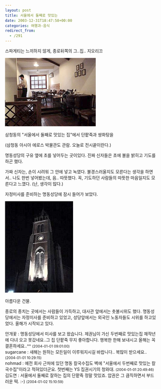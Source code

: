 ```yaml
---
layout: post
title: 서울에서 둘째로 맛있는
date: 2003-12-31T18:47:58+00:00
categories: 여행과-음식
redirect_from:
  - /291
---
```


스파게티는 느끼하지 않게, 종로뒤쪽의 그..집.. 지오리끄

![ ](/assets/media/logs_archives_Dsc02981.jpg)

삼청동의 "서울에서 둘째로 맛있는 집"에서 단팥죽과 쌍화탕을

(삼청동 아시아 에로스 박물관도 관람. 오늘로 전시끝이란다.)

명동성당의 구유 옆에 초를 넣어두는 곳이있다. 진짜 신자들은 초에 불을 밝히고 기도를 하곤 했다.

가짜 신자는, 손이 시려워 그 안에 넣고 녹였다. 불경스러울지도 모른다는 생각을 하면서.. 나도 한번 넣어봤는데, 음.. 따뜻했다. 꼭, 기도하던 사람들의 따뜻한 마음일지도 모른다고 느꼈다. (난, 생각이 많다.)

자정미사를 준비하는 명동성당에 잠시 들어가 보았다.

![ ](/assets/media/logs_archives_Dsc02995.jpg)

아름다운 건물.

종로의 종치는 곳에서는 사람들이 가득하고, 대사관 앞에서는 촛불시위도 했다. 명동성당에서는 자정미사를 준비하고 있었고, 성당앞에서는 외국인 노동자들도 시위를 하고있었다. 올해가 시작되고 있다.
<div id=comments>
<div class=comment>
<!--- cmt:603 --->
<!--- mail: --->
<!--- parent:0 --->
안개꽃 : 
명동성당에서 미사를 보고 왔습니다.
제권님이 가신 두번째로 맛있는집 재작년에 다녀 오고 못갔네요..그 집 단팥죽 무지 좋아합니다.
행복한 한해 보내시고 올해는 꼭 결혼하세요..^^
 <small>(2004-01-01 09:01:00)</small>
</div>
<div class=comment>
<!--- cmt:604 --->
<!--- mail: --->
<!--- parent:0 --->
sugarcane : 
새해는 원하는 모든일이 이루워지시길 바랍니다..
복많이 받으세요..
 <small>(2004-01-01 10:29:15)</small>
</div>
<div class=comment>
<!--- cmt:605 --->
<!--- mail: --->
<!--- parent:0 --->
nohmad : 
예전 회사 근처에 있던 명동 칼국수집도 벽에 "서울에서 두번째로 맛있는 칼국수집"이라고 적혀있더군요. 첫번째는 YS 집권시기의 청와대.
 <small>(2004-01-01 20:49:46)</small>
</div>
<div class=comment>
<!--- cmt:606 --->
<!--- mail: --->
<!--- parent:0 --->
김도연 : 
서울에서 둘째로 잘하는 집의 단팥죽 정말 맛있죠. 압권은 그 큼직하면서 부드러운 떡. :-)
 <small>(2004-01-02 15:10:59)</small>
</div>
</div>
